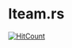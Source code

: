 # lteam.rs
[![HitCount](http://hits.dwyl.com/SlobodanDodic/https://githubcom/SlobodanDodic/lteamrs/.svg)](http://hits.dwyl.com/SlobodanDodic/https://githubcom/SlobodanDodic/lteamrs/)
